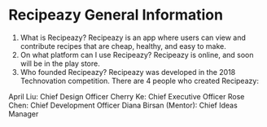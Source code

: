 # Recipeazy General Information
1. What is Recipeazy?
Recipeazy is an app where users can view and contribute
recipes that are cheap, healthy, and easy to make.
2. On what platform can I use Recipeazy?
Recipeazy is online, and soon will be in the play store.
3. Who founded Recipeazy?
Recipeazy was developed in the 2018 Technovation competition.
There are 4 people who created Recipeazy:

April Liu: Chief Design Officer
Cherry Ke: Chief Executive Officer
Rose Chen: Chief Development Officer
Diana Birsan (Mentor): Chief Ideas Manager